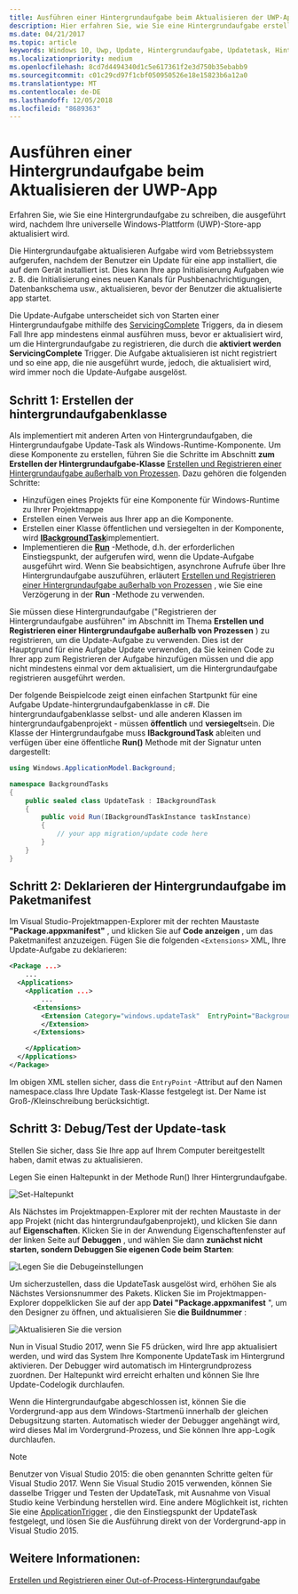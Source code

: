 ```yaml
---
title: Ausführen einer Hintergrundaufgabe beim Aktualisieren der UWP-App
description: Hier erfahren Sie, wie Sie eine Hintergrundaufgabe erstellen, die ausgeführt wird, wenn die Store-App Ihrer Universellen Windows-Plattform (UWP) aktualisiert wird.
ms.date: 04/21/2017
ms.topic: article
keywords: Windows 10, Uwp, Update, Hintergrundaufgabe, Updatetask, Hintergrundaufgabe
ms.localizationpriority: medium
ms.openlocfilehash: 8cd7d4494340d1c5e617361f2e3d750b35ebabb9
ms.sourcegitcommit: c01c29cd97f1cbf050950526e18e15823b6a12a0
ms.translationtype: MT
ms.contentlocale: de-DE
ms.lasthandoff: 12/05/2018
ms.locfileid: "8689363"
---
```

# <a name="run-a-background-task-when-your-uwp-app-is-updated"></a>Ausführen einer Hintergrundaufgabe beim Aktualisieren der UWP-App

Erfahren Sie, wie Sie eine Hintergrundaufgabe zu schreiben, die ausgeführt wird, nachdem Ihre universelle Windows-Plattform (UWP)-Store-app aktualisiert wird.

Die Hintergrundaufgabe aktualisieren Aufgabe wird vom Betriebssystem aufgerufen, nachdem der Benutzer ein Update für eine app installiert, die auf dem Gerät installiert ist. Dies kann Ihre app Initialisierung Aufgaben wie z. B. die Initialisierung eines neuen Kanals für Pushbenachrichtigungen, Datenbankschema usw., aktualisieren, bevor der Benutzer die aktualisierte app startet.

Die Update-Aufgabe unterscheidet sich von Starten einer Hintergrundaufgabe mithilfe des [ServicingComplete](https://docs.microsoft.com/uwp/api/Windows.ApplicationModel.Background.SystemTriggerType) Triggers, da in diesem Fall Ihre app mindestens einmal ausführen muss, bevor er aktualisiert wird, um die Hintergrundaufgabe zu registrieren, die durch die **aktiviert werden ServicingComplete** Trigger.  Die Aufgabe aktualisieren ist nicht registriert und so eine app, die nie ausgeführt wurde, jedoch, die aktualisiert wird, wird immer noch die Update-Aufgabe ausgelöst.

## <a name="step-1-create-the-background-task-class"></a>Schritt 1: Erstellen der hintergrundaufgabenklasse

Als implementiert mit anderen Arten von Hintergrundaufgaben, die Hintergrundaufgabe Update-Task als Windows-Runtime-Komponente. Um diese Komponente zu erstellen, führen Sie die Schritte im Abschnitt **zum Erstellen der Hintergrundaufgabe-Klasse** [Erstellen und Registrieren einer Hintergrundaufgabe außerhalb von Prozessen](https://docs.microsoft.com/windows/uwp/launch-resume/create-and-register-a-background-task). Dazu gehören die folgenden Schritte:

- Hinzufügen eines Projekts für eine Komponente für Windows-Runtime zu Ihrer Projektmappe
- Erstellen einen Verweis aus Ihrer app an die Komponente.
- Erstellen einer Klasse öffentlichen und versiegelten in der Komponente, wird [**IBackgroundTask**](https://msdn.microsoft.com/library/windows/apps/br224794)implementiert.
- Implementieren die [**Run**](https://msdn.microsoft.com/library/windows/apps/br224811) -Methode, d.h. der erforderlichen Einstiegspunkt, der aufgerufen wird, wenn die Update-Aufgabe ausgeführt wird. Wenn Sie beabsichtigen, asynchrone Aufrufe über Ihre Hintergrundaufgabe auszuführen, erläutert [Erstellen und Registrieren einer Hintergrundaufgabe außerhalb von Prozessen](https://docs.microsoft.com/windows/uwp/launch-resume/create-and-register-a-background-task) , wie Sie eine Verzögerung in der **Run** -Methode zu verwenden.

Sie müssen diese Hintergrundaufgabe ("Registrieren der Hintergrundaufgabe ausführen" im Abschnitt im Thema **Erstellen und Registrieren einer Hintergrundaufgabe außerhalb von Prozessen** ) zu registrieren, um die Update-Aufgabe zu verwenden. Dies ist der Hauptgrund für eine Aufgabe Update verwenden, da Sie keinen Code zu Ihrer app zum Registrieren der Aufgabe hinzufügen müssen und die app nicht mindestens einmal vor dem aktualisiert, um die Hintergrundaufgabe registrieren ausgeführt werden.

Der folgende Beispielcode zeigt einen einfachen Startpunkt für eine Aufgabe Update-hintergrundaufgabenklasse in c#. Die hintergrundaufgabenklasse selbst- und alle anderen Klassen im hintergrundaufgabenprojekt - müssen **öffentlich** und **versiegelt**sein. Die Klasse der Hintergrundaufgabe muss **IBackgroundTask** ableiten und verfügen über eine öffentliche **Run()** Methode mit der Signatur unten dargestellt:

```cs
using Windows.ApplicationModel.Background;

namespace BackgroundTasks
{
    public sealed class UpdateTask : IBackgroundTask
    {
        public void Run(IBackgroundTaskInstance taskInstance)
        {
            // your app migration/update code here
        }
    }
}
```

## <a name="step-2-declare-your-background-task-in-the-package-manifest"></a>Schritt 2: Deklarieren der Hintergrundaufgabe im Paketmanifest

Im Visual Studio-Projektmappen-Explorer mit der rechten Maustaste **"Package.appxmanifest"** , und klicken Sie auf **Code anzeigen** , um das Paketmanifest anzuzeigen. Fügen Sie die folgenden `<Extensions>` XML, Ihre Update-Aufgabe zu deklarieren:

```XML
<Package ...>
    ...
  <Applications>  
    <Application ...>  
        ...
      <Extensions>  
        <Extension Category="windows.updateTask"  EntryPoint="BackgroundTasks.UpdateTask">  
        </Extension>  
      </Extensions>

    </Application>  
  </Applications>  
</Package>
```

Im obigen XML stellen sicher, dass die `EntryPoint` -Attribut auf den Namen namespace.class Ihre Update Task-Klasse festgelegt ist. Der Name ist Groß-/Kleinschreibung berücksichtigt.

## <a name="step-3-debugtest-your-update-task"></a>Schritt 3: Debug/Test der Update-task

Stellen Sie sicher, dass Sie Ihre app auf Ihrem Computer bereitgestellt haben, damit etwas zu aktualisieren.

Legen Sie einen Haltepunkt in der Methode Run() Ihrer Hintergrundaufgabe.

![Set-Haltepunkt](images/run-func-breakpoint.png)

Als Nächstes im Projektmappen-Explorer mit der rechten Maustaste in der app Projekt (nicht das hintergrundaufgabenprojekt), und klicken Sie dann auf **Eigenschaften**. Klicken Sie in der Anwendung Eigenschaftenfenster auf der linken Seite auf **Debuggen** , und wählen Sie dann **zunächst nicht starten, sondern Debuggen Sie eigenen Code beim Starten**:

![Legen Sie die Debugeinstellungen](images/do-not-launch-but-debug.png)

Um sicherzustellen, dass die UpdateTask ausgelöst wird, erhöhen Sie als Nächstes Versionsnummer des Pakets. Klicken Sie im Projektmappen-Explorer doppelklicken Sie auf der app **Datei "Package.appxmanifest** ", um den Designer zu öffnen, und aktualisieren Sie **die Buildnummer** :

![Aktualisieren Sie die version](images/bump-version.png)

Nun in Visual Studio 2017, wenn Sie F5 drücken, wird Ihre app aktualisiert werden, und wird das System Ihre Komponente UpdateTask im Hintergrund aktivieren. Der Debugger wird automatisch im Hintergrundprozess zuordnen. Der Haltepunkt wird erreicht erhalten und können Sie Ihre Update-Codelogik durchlaufen.

Wenn die Hintergrundaufgabe abgeschlossen ist, können Sie die Vordergrund-app aus dem Windows-Startmenü innerhalb der gleichen Debugsitzung starten. Automatisch wieder der Debugger angehängt wird, wird dieses Mal im Vordergrund-Prozess, und Sie können Ihre app-Logik durchlaufen.

> [!NOTE]
> Benutzer von Visual Studio 2015: die oben genannten Schritte gelten für Visual Studio 2017. Wenn Sie Visual Studio 2015 verwenden, können Sie dasselbe Trigger und Testen der UpdateTask, mit Ausnahme von Visual Studio keine Verbindung herstellen wird. Eine andere Möglichkeit ist, richten Sie eine [ApplicationTrigger](https://docs.microsoft.com/windows/uwp/launch-resume/trigger-background-task-from-app) , die den Einstiegspunkt der UpdateTask festgelegt, und lösen Sie die Ausführung direkt von der Vordergrund-app in Visual Studio 2015.

## <a name="see-also"></a>Weitere Informationen:

[Erstellen und Registrieren einer Out-of-Process-Hintergrundaufgabe](https://docs.microsoft.com/windows/uwp/launch-resume/create-and-register-a-background-task)
